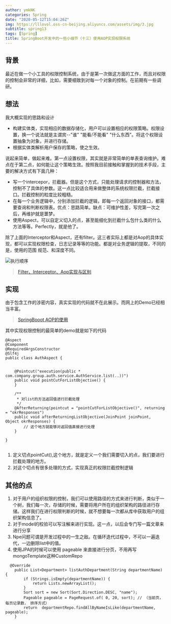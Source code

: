 ```yaml
---
author: ymkNK
categories: Spring
date: "2020-05-12T15:04:26Z"
img: https://lllovol.oss-cn-beijing.aliyuncs.com/assets/img/3.jpg
subtitle: spring13
tags: [Spring]
title: SpringBoot开发中的一些小细节（十三）使用AOP实现权限系统
---
```

## 背景
最近在做一个小工具的权限控制系统，由于是第一次做这方面的工作，而且对权限的控制会非常的详细，比如，需要细致到对每一个对象的控制。在前期有一些调研。

## 想法
我大概实现的思路和设计
- 构建实体类，实现相应的数据存储化，用户可以设置相应的权限策略。权限设置，换一个说法就是主谓宾--"谁" "能看/不能看" "什么东西"。将这个权限设置抽象为对象，并进行存储。
- 根据实体类解析用户保存的策略，使之生效。

说起来简单，做起来难。第一点设置权限，其实就是非常简单的单表查询维护。难点在于第二点，如何能让这个策略生效。按照我目前接触和掌握到的技术手段，主要的解决方式有下面几种：
- 写一个intercepor，拦截器。但是这个方式，只能处理请求的控制器和方法，控制不了具体的参数。这一点比较适合用来做整体的系统权限拦截，拦截接口。拦截控制的粒度比较粗糙。
- 在每一个业务逻辑中，分别添加拦截的逻辑，即每一个返回对象的接口，都需要查询和判断权限表。优点：思路简单。缺点：可维护性差，写完第一次之后，再维护就是噩梦。
- 使用Aspect，可以自定义切入的点，甚至能细化到拦截什么包什么类的什么方法等等。Perfectly，就是他了。

除了上面的Interceptor和Aspect，还有filter。这三者实际上都是对Aop的具体实现，都可以实现权限检查，日志记录等等的功能。都是对业务逻辑的提取，不同的是，使用的范围
规范、和深度不同。

![执行顺序](https://upload-images.jianshu.io/upload_images/11382761-484d129572258d9c.png?imageMogr2/auto-orient/strip|imageView2/2/w/1200/format/webp)
>[Filter、Interceptor、Aop实现与区别](https://www.jianshu.com/p/c4ef6d232e8d)

## 实现
由于包含工作的涉密内容，真实实现的代码就不在此展示。而网上的Demo已经相当丰富。
>[SpringBooot AOP的使用](https://juejin.im/post/5c47e4b26fb9a049b50726d8)

其中实现权限控制的最简单的demo就是如下的代码
```
@Aspect
@Component
@RequiredArgsConstructor
@Slf4j
public class AuthAspect {

   
    @Pointcut("execution(public * com.company.group.auth.service.AuthService.list(..))")
    public void pointCutForListObjective() {
    }
    
    /**
     * 对list的方法返回值进行拦截处理
     */
    @AfterReturning(pointcut = "pointCutForListObjective()", returning = "okrResponses")
    public void afterReturningListObjective(JoinPoint joinPoint, Object okrResponses) {
        // 这个地方就能够对返回值直接进行处理
    }

}


```

1. 定义切点pointCut(),这个地方，就是定义一个我们需要切入的点，我们要进行拦截处理的地方。
2. 对这个切点有很多处理的方式，实现真正的权限拦截控制逻辑

## 其他的点
1. 对于用户的组织权限的控制，我们可以使用路径的方式来进行判断，类似于一个树，我们每一次，存储的时候，需要将用户所在的组织架构的路径进行存储。这样我们在进行权限判断的时候，就不想要每一次都从库中获取用户的组织架构信息了。
2. 对于model的校验可以写注解来进行实现。这一点，以后会专门写一篇文章来进行分享
3. Npe问题可谓是开发过程中的一生之敌。在循环迭代过程中，不可以一遍迭代，一边删除list中的值。
4. 使用JPA的时候可以使用 pageable 来直接进行分页，不用再写mongoTemplate这种CustomRepo
```
  @Override
    public List<Department> listAuthDepartment(String departmentName) {
        if (Strings.isEmpty(departmentName)) {
            return Lists.newArrayList();
        }
        Sort sort = new Sort(Sort.Direction.DESC, "name");  
        Pageable pageable = PageRequest.of( 0, 20, sort); // （当前页， 每页记录数， 排序方式）
        return  departmentRepo.findAllByNameIsLike(departmentName, pageable);
    }
```